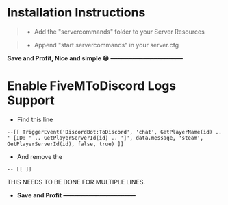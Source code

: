 # Installation Instructions
> - Add the "servercommands" folder to your Server Resources

> - Append "start servercommands" in your server.cfg

**Save and Profit, Nice and simple 😁** 
━━━━━━━━━━━━━━━━━━━━
# Enable FiveMToDiscord Logs Support
- Find this line 

``
--[[ TriggerEvent('DiscordBot:ToDiscord', 'chat', GetPlayerName(id) .. ' [ID: ' .. GetPlayerServerId(id) .. ']', data.message, 'steam', GetPlayerServerId(id), false, true) ]]
``

- And remove the

``
-- [[ ]]
``

THIS NEEDS TO BE DONE FOR MULTIPLE LINES.

- **Save and Profit**
━━━━━━━━━━━━━━━━━━━━

